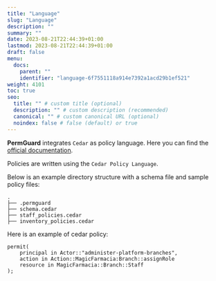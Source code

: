 ```yaml
---
title: "Language"
slug: "Language"
description: ""
summary: ""
date: 2023-08-21T22:44:39+01:00
lastmod: 2023-08-21T22:44:39+01:00
draft: false
menu:
  docs:
    parent: ""
    identifier: "language-6f7551118a914e7392a1acd29b1ef521"
weight: 4101
toc: true
seo:
  title: "" # custom title (optional)
  description: "" # custom description (recommended)
  canonical: "" # custom canonical URL (optional)
  noindex: false # false (default) or true
---
```

**PermGuard** integrates `Cedar` as policy language. Here you can find the <a href="https://www.cedarpolicy.com/" target="_blank" rel="noopener noreferrer">official documentation</a>.

Policies are written using the `Cedar Policy Language`.

Below is an example directory structure with a schema file and sample policy files:

```plaintext
.
├── .permguard
├── schema.cedar
├── staff_policies.cedar
├── inventory_policies.cedar
```

Here is an example of cedar policy:

```cedar  {title="pharmacy.cedar"}
permit(
    principal in Actor::"administer-platform-branches",
    action in Action::MagicFarmacia:Branch::assignRole
    resource in MagicFarmacia::Branch::Staff
);
```
